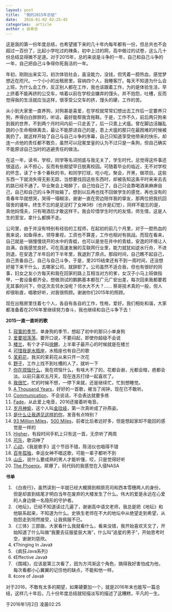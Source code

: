 ```yaml
---
layout: post
title:  "我的2015年总结"
date:   2016-01-02 02:25:45
categories:  article
author : 自来也
---
```


这是我的第一份年度总结，也希望接下来的几十年内每年都有一份，但总共也不会超过一百份了，比起小学吃过的辣条，初中上过的网，高中做过的试卷，这么几十份总结显得微不足道。对于2015年，总的来说是斗争的一年，自己和自己斗争的一年，自己把自己斗争得你死我活的一年。


年初，刚刚出来实习，初次体验社会，虽没能力，没钱，但凭着一腔热血，感觉梦想近在咫尺。一个小小的出租房里，容纳四个人，我睡客厅。每天不知道为什么会上班，为什么会工作，反正别人都在工作，我也该跟着工作，为的是体验生活，早上挤着不能再挤的公交车，啃着以前在学校会嫌弃的馒头，并不抱怨，吐槽，反而觉得我的生活就应当这样，很享受公交车的挤，馒头的硬，工作的苦。


从小到大家里一直养狗，对狗甚是喜爱，在学校就常常幻想出去工作后一定要养只狗，养得白白胖胖的，听话，最好能帮我含拖鞋。于是，工作不久，前后两只狗来到我的世界，不到两个月时间内前一只走丢了，后一只患上犬瘟。曾在脚边活蹦乱跳的小生命相继离去，最让不能原谅自己的是，患上犬瘟的那只在最困难的时候被我扔了。就这样开始了自己与自己斗争的序幕，自己只知道享受他带来的快乐，却连一点他的责任都不敢负，虽然可以冠冕堂皇的认为不过只是一条狗，但自己确实不能原谅自己当时的逃避责任的做法。


在这一年，读书，学校，同学等名词彻底与我无关了，学生时代，总觉得这件事还很遥远，从不担心，反而有些期望早日脱离校园。可随着毕业的临近，无不对学校的怀念，读了十多个春秋的书，和同学打球，吃小吃，聚会，开黑，做项目。这些东西一下就消失得无影无踪，当想要找回这些东西时，却被告知这条平时来来去去的路已经不通了。毕业聚会上喝醉了，自己怕自己了，自己只会靠喝酒来麻痹自己，自己和自己的斗争开始输了。想到以后再也找不回做学生的感觉，再也没有的青春年华就想哭，哭得一塌糊涂，谢谢一直在旁边陪伴我的挚友，那两位把我抗回宿舍的骚年。终生不忘的是足足盯了女神3秒（也许是幻觉），同样不能忘的是，真他妈懦夫，只有喝酒后才敢这样干。我会珍惜学生时代的友情，师生情，这是人生的至宝，拿什么都换不走。


公司里，由于并没有特别有经验的工程师，在起初的前几个月里，对于一腔热血的我来说，如鱼得水，领导重视，工资也不算差，工作也相对有挑战。而现在看来，自己就是一锅慢慢烧开的水中的青蛙，也可以是坐在井中的青蛙，安逸的环境让人自满，自我感觉良好。可在高速发展的互联网行业里，能力就犹如逆水行舟，不进则退，在安逸了半年后的下半年里，我退到了原点。那段时间，自己瞧不起自己，自己责备自己，自己与自己斗争，于是，里2015结束还有不到一周时间，还没想好接下来干什么，去哪家公司，就辞职了。公司虽然不适合我，但也有很好的同事，妇女之友小方每天和我在回家的路上互相当对方的爹，女汉子小马上班做指甲，一套设备都齐全。想做测试的鹏鹏基本都在广元广安出差，每次回来我都要若无其事的问下，你这次去邻水没呢？邻水大不大？...... 蔡哥技术真的一般，但人却很耿直，唱歌好听，对我很照顾。谢谢你们2015年的照顾。


现在出租房里住着七个人，各自有各自的工作，性格，爱好。我们相处和谐，大家都准备着在2016年里继续努力奋斗，我也继续和自己斗争下去！



**2015一直一直听的歌**

1. [寂寞的季节](http://music.163.com/#/song?id=150524)，单身狗的季节，想起了初中的那只小单身狗
2. [爱要坦荡荡](http://music.163.com/#/song?id=25638387)，要开口说，不要闷起，即使你超级不会说
3. [楼兰](http://music.163.com/#/song?id=174546)，有个才子叫[徐鲤](http://music.163.com/#/artist?id=5894)，上半辈子最开心的时候就是在楼兰
4. [可惜我是水瓶座](http://music.163.com/#/song?id=316654)，水瓶座也有自己的歌
5. [茉莉花](http://music.163.com/#/song?id=210414)，我买的茉莉花从来只开一次花
6. [野子](http://music.163.com/#/song?id=33337096)，工作上找不到吐槽的人了，就听一下
7. [你在烦恼什么](http://music.163.com/#/song?id=374621)，我在烦恼什么，有啥大不了的，花都会谢，光都会暗，疤都会淡。以前只喜欢五月天，现在连苏打绿一起喜欢了。
8. [我很忙](http://music.163.com/#/song?id=205320)，忙的时候不想，一停下来就，还是继续忙，忙到想睡觉。
9. [A Thousand Years](http://music.163.com/#/song?id=2411634)，好好的一首歌，被当了闹钟，现在已不敢听。
10. [Communication](http://music.163.com/#/song?id=21948077)，不会说话，不会表达就要多练
11. [Fade](http://music.163.com/#/song?id=29947420)，从此爱上电音，2016还接着听电音。
12. [岁月神偷](http://music.163.com/#/song?id=28312147)，这个人叫[金玟岐](http://music.163.com/#/artist?id=893259)，第一次真听成了孙燕姿。
13. [是什么让我遇见这样的你](http://music.163.com/#/song?id=25657410)，发音有点特别？
14. [93 Million Miles](http://music.163.com/#/song?id=18611621)，[500 Miles](http://music.163.com/#/song?id=4332303)，前者比后者远好多，但是想起家却不能回的感觉是一样的
15. [Higher](http://music.163.com/#/song?id=17427620)，有段时间手机上只有这一首，无奈听了两周
16. [可乐](http://music.163.com/#/song?id=29759733)，歌词神了
17. [心动](http://music.163.com/#/song?id=210281)，《我是歌手》这个节目不错，陈洁仪也唱得不错
18. [百年孤独](http://music.163.com/#/song?id=299650)，幸运女神不唱这歌，可能一辈子都听不到
19. [山丘](http://music.163.com/#/song?id=26598946)，说什么要成熟的男人才能听懂，哎，只是觉得好听
20. [The Phoenix](http://music.163.com/#/song?id=26199445)，屌爆了，码代码的我感觉在入侵NASA


**书单**

1. 《白夜行》，虽然读到一半就已经大概猜到桐原亮司和西本雪穗两人的身份，但是却直到结尾才明白当年在废弃的大楼发生了什么。伟大的爱是永远在心爱的人身边做一名隐形的守护者。
2. 《地坛》，已经不知道读过几遍了，谢谢高中语文老师，我总是把《地坛》和他联系起来，不知道为什么。史铁生老师在不大的地坛中从绝望走到希望，从抱怨走到坦然接受，让我佩服不已。
3. 《三体》三部曲，大家看什么我就看什么，看来没错，我开始喜欢天文了，开始知道了什么叫做“我要去征服星辰大海”，什么叫“追星的男子”，开始思考时空，谢谢刘慈欣。
4. 《Thinging In Java》
5. 《疯狂Java系列》
6. 《Effective Java》
7. 《围城》，应该是第三次看了，因为方鸿渐这个角色，搞得我好害怕成为他，每次看都小心翼翼的记住他的缺点，不能和他一样。
8. 《core of Java》


对于2016，不敢有太多的期望，如果硬要加一个，就是2016年末也能写一篇总结，这样几十年后，几十份年度总结就轻描淡写的描述了这糟糕，平凡的一生。


于2016年1月2日 凌晨02:25